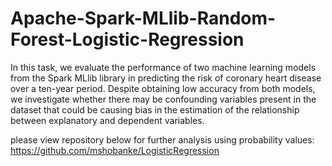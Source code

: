 # Apache-Spark-MLlib-Random-Forest-Logistic-Regression
In this task, we evaluate the performance of two machine learning models from the Spark MLlib library in predicting the risk of coronary heart disease over a ten-year period. Despite obtaining low accuracy from both models, we investigate whether there may be confounding variables present in the dataset that could be causing bias in the estimation of the relationship between explanatory and dependent variables.

please view repository below for further analysis using probability values:
https://github.com/mshobanke/LogisticRegression
